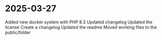 # 2025-03-27

Added new docker system with PHP 8.3
Updated changelog
Updated the license
Create a changelog
Updated the readme
Moved working files to the public/folder
